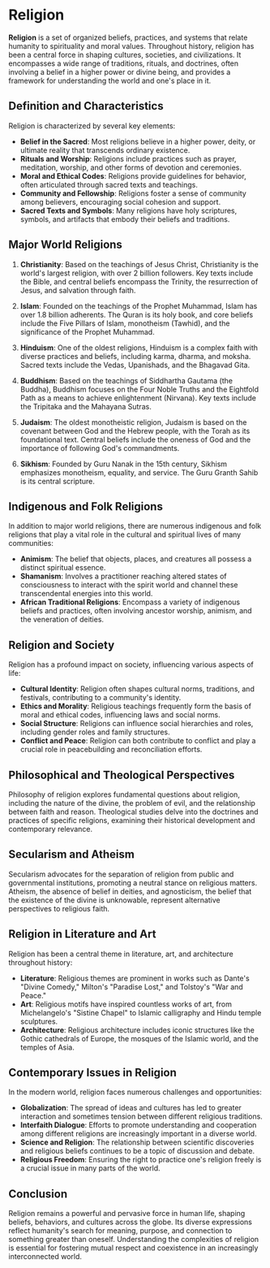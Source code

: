 # Religion

**Religion** is a set of organized beliefs, practices, and systems that relate humanity to spirituality and moral values. Throughout history, religion has been a central force in shaping cultures, societies, and civilizations. It encompasses a wide range of traditions, rituals, and doctrines, often involving a belief in a higher power or divine being, and provides a framework for understanding the world and one's place in it.

## Definition and Characteristics

Religion is characterized by several key elements:

- **Belief in the Sacred**: Most religions believe in a higher power, deity, or ultimate reality that transcends ordinary existence.
- **Rituals and Worship**: Religions include practices such as prayer, meditation, worship, and other forms of devotion and ceremonies.
- **Moral and Ethical Codes**: Religions provide guidelines for behavior, often articulated through sacred texts and teachings.
- **Community and Fellowship**: Religions foster a sense of community among believers, encouraging social cohesion and support.
- **Sacred Texts and Symbols**: Many religions have holy scriptures, symbols, and artifacts that embody their beliefs and traditions.

## Major World Religions

1. **Christianity**: Based on the teachings of Jesus Christ, Christianity is the world's largest religion, with over 2 billion followers. Key texts include the Bible, and central beliefs encompass the Trinity, the resurrection of Jesus, and salvation through faith.

2. **Islam**: Founded on the teachings of the Prophet Muhammad, Islam has over 1.8 billion adherents. The Quran is its holy book, and core beliefs include the Five Pillars of Islam, monotheism (Tawhid), and the significance of the Prophet Muhammad.

3. **Hinduism**: One of the oldest religions, Hinduism is a complex faith with diverse practices and beliefs, including karma, dharma, and moksha. Sacred texts include the Vedas, Upanishads, and the Bhagavad Gita.

4. **Buddhism**: Based on the teachings of Siddhartha Gautama (the Buddha), Buddhism focuses on the Four Noble Truths and the Eightfold Path as a means to achieve enlightenment (Nirvana). Key texts include the Tripitaka and the Mahayana Sutras.

5. **Judaism**: The oldest monotheistic religion, Judaism is based on the covenant between God and the Hebrew people, with the Torah as its foundational text. Central beliefs include the oneness of God and the importance of following God's commandments.

6. **Sikhism**: Founded by Guru Nanak in the 15th century, Sikhism emphasizes monotheism, equality, and service. The Guru Granth Sahib is its central scripture.

## Indigenous and Folk Religions

In addition to major world religions, there are numerous indigenous and folk religions that play a vital role in the cultural and spiritual lives of many communities:

- **Animism**: The belief that objects, places, and creatures all possess a distinct spiritual essence.
- **Shamanism**: Involves a practitioner reaching altered states of consciousness to interact with the spirit world and channel these transcendental energies into this world.
- **African Traditional Religions**: Encompass a variety of indigenous beliefs and practices, often involving ancestor worship, animism, and the veneration of deities.

## Religion and Society

Religion has a profound impact on society, influencing various aspects of life:

- **Cultural Identity**: Religion often shapes cultural norms, traditions, and festivals, contributing to a community's identity.
- **Ethics and Morality**: Religious teachings frequently form the basis of moral and ethical codes, influencing laws and social norms.
- **Social Structure**: Religions can influence social hierarchies and roles, including gender roles and family structures.
- **Conflict and Peace**: Religion can both contribute to conflict and play a crucial role in peacebuilding and reconciliation efforts.

## Philosophical and Theological Perspectives

Philosophy of religion explores fundamental questions about religion, including the nature of the divine, the problem of evil, and the relationship between faith and reason. Theological studies delve into the doctrines and practices of specific religions, examining their historical development and contemporary relevance.

## Secularism and Atheism

Secularism advocates for the separation of religion from public and governmental institutions, promoting a neutral stance on religious matters. Atheism, the absence of belief in deities, and agnosticism, the belief that the existence of the divine is unknowable, represent alternative perspectives to religious faith.

## Religion in Literature and Art

Religion has been a central theme in literature, art, and architecture throughout history:

- **Literature**: Religious themes are prominent in works such as Dante's "Divine Comedy," Milton's "Paradise Lost," and Tolstoy's "War and Peace."
- **Art**: Religious motifs have inspired countless works of art, from Michelangelo's "Sistine Chapel" to Islamic calligraphy and Hindu temple sculptures.
- **Architecture**: Religious architecture includes iconic structures like the Gothic cathedrals of Europe, the mosques of the Islamic world, and the temples of Asia.

## Contemporary Issues in Religion

In the modern world, religion faces numerous challenges and opportunities:

- **Globalization**: The spread of ideas and cultures has led to greater interaction and sometimes tension between different religious traditions.
- **Interfaith Dialogue**: Efforts to promote understanding and cooperation among different religions are increasingly important in a diverse world.
- **Science and Religion**: The relationship between scientific discoveries and religious beliefs continues to be a topic of discussion and debate.
- **Religious Freedom**: Ensuring the right to practice one's religion freely is a crucial issue in many parts of the world.

## Conclusion

Religion remains a powerful and pervasive force in human life, shaping beliefs, behaviors, and cultures across the globe. Its diverse expressions reflect humanity's search for meaning, purpose, and connection to something greater than oneself. Understanding the complexities of religion is essential for fostering mutual respect and coexistence in an increasingly interconnected world.